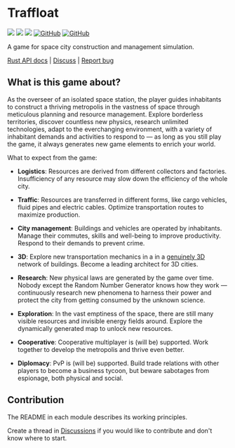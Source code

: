 # Traffloat

[![](https://github.com/traffloat/traffloat/actions/workflows/ci.yml/badge.svg?branch=master)](https://github.com/traffloat/traffloat/actions/workflows/ci.yml)
[![](https://github.com/traffloat/traffloat/actions/workflows/client.yml/badge.svg?branch=master)](https://traffloat.github.io/master)
[![](https://github.com/traffloat/traffloat/actions/workflows/docs.yml/badge.svg?branch=master)](https://traffloat.github.io/api/master/traffloat)
[![GitHub](https://img.shields.io/github/last-commit/traffloat/traffloat)](https://github.com/traffloat/traffloat)
[![GitHub](https://img.shields.io/github/stars/traffloat/traffloat?style=social)](https://github.com/traffloat/traffloat)

A game for space city construction and management simulation.

[Rust API docs](https://traffloat.github.io/api/master/) \|
[Discuss](https://github.com/traffloat/traffloat/discussions) \|
[Report bug](https://github.com/traffloat/traffloat/issues)

## What is this game about?

As the overseer of an isolated space station,
the player guides inhabitants to construct
a thriving metropolis in the vastness of space
through meticulous planning and resource management.
Explore borderless territories, discover countless new physics,
research unlimited technologies,
adapt to the everchanging environment,
with a variety of inhabitant demands and activities to respond to &mdash;
as long as you still play the game,
it always generates new game elements to enrich your world.

What to expect from the game:

- **Logistics**: Resources are derived from different collectors and factories.
  Insufficiency of any resource may slow down the efficiency of the whole city.
- **Traffic**: Resources are transferred in different forms,
  like cargo vehicles, fluid pipes and electric cables.
  Optimize transportation routes to maximize production.
- **City management**: Buildings and vehicles are operated by inhabitants.
  Manage their commutes, skills and well-being to improve productivity.
  Respond to their demands to prevent crime.
- **3D**: Explore new transportation mechanics in a
  in a [genuinely 3D][tvtropes-2d-space] network of buildings.
  Become a leading architect for 3D cities.
- **Research**: New physical laws are generated by the game over time.
  Nobody except the Random Number Generator knows how they work &mdash;
  continuously research new phenomena to harness their power
  and protect the city from getting consumed by the unknown science.
- **Exploration**: In the vast emptiness of the space,
  there are still many visible resources and invisible energy fields around.
  Explore the dynamically generated map to unlock new resources.
- **Cooperative**: Cooperative multiplayer is (will be) supported.
  Work together to develop the metropolis and thrive even better.
- **Diplomacy**: PvP is (will be) supported.
  Build trade relations with other players to become a business tycoon,
  but beware sabotages from espionage, both physical and social.

  [tvtropes-2d-space]: https://tvtropes.org/pmwiki/pmwiki.php/Main/TwoDSpace

## Contribution

The README in each module describes its working principles.

Create a thread in [Discussions](https://github.com/traffloat/traffloat/discussions)
if you would like to contribute and don't know where to start.
